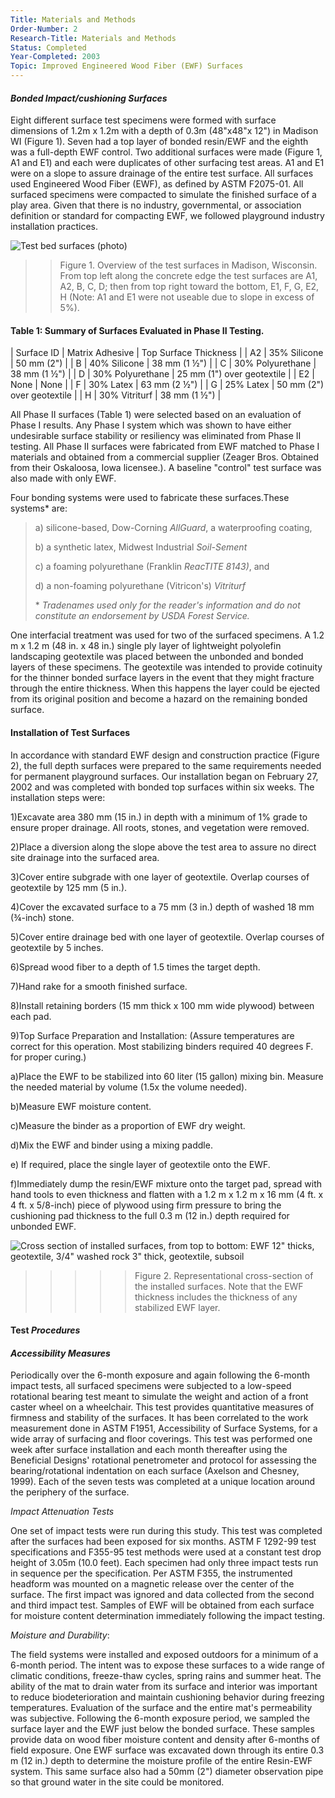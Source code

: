 ```yaml
---
Title: Materials and Methods
Order-Number: 2
Research-Title: Materials and Methods
Status: Completed
Year-Completed: 2003
Topic: Improved Engineered Wood Fiber (EWF) Surfaces 
---
```

#### *Bonded Impact/cushioning Surfaces*

Eight different surface test specimens were formed with surface dimensions of 1.2m x 1.2m with a depth of 0.3m (48"x48"x 12") in Madison WI (Figure 1). Seven had a top layer of bonded resin/EWF and the eighth was a full-depth EWF control. Two additional surfaces were made (Figure 1, A1 and E1) and each were duplicates of other surfacing test areas. A1 and E1 were on a slope to assure drainage of the entire test surface. All surfaces used Engineered Wood Fiber (EWF), as defined by ASTM F2075-01. All surfaced specimens were compacted to simulate the finished surface of a play area. Given that there is no industry, governmental, or association definition or standard for compacting EWF, we followed playground industry installation practices.

![Test bed surfaces (photo)](https://www.access-board.gov/images/research/ewf/fig3.jpg)

> > Figure 1. Overview of the test surfaces in Madison, Wisconsin. From top left along the concrete edge the test surfaces are A1, A2, B, C, D; then from top right toward the bottom, E1, F, G, E2, H (Note: A1 and E1 were not useable due to slope in excess of 5%).

#### Table 1: Summary of Surfaces Evaluated in Phase II Testing.

| Surface ID | Matrix Adhesive | Top Surface Thickness |
| A2 | 35% Silicone | 50 mm (2") |
| B | 40% Silicone | 38 mm (1 ½") |
| C | 30% Polyurethane | 38 mm (1 ½") |
| D | 30% Polyurethane | 25 mm (1") over geotextile |
| E2 | None | None |
| F | 30% Latex | 63 mm (2 ½") |
| G | 25% Latex | 50 mm (2") over geotextile |
| H | 30% Vitriturf | 38 mm (1 ½") |

All Phase II surfaces (Table 1) were selected based on an evaluation of Phase I results. Any Phase I system which was shown to have either undesirable surface stability or resiliency was eliminated from Phase II testing. All Phase II surfaces were fabricated from EWF matched to Phase I materials and obtained from a commercial supplier (Zeager Bros. Obtained from their Oskaloosa, Iowa licensee.). A baseline "control" test surface was also made with only EWF.

Four bonding systems were used to fabricate these surfaces.These systems* are:

> a) silicone-based, Dow-Corning *AllGuard*, a waterproofing coating,
>
> b) a synthetic latex, Midwest Industrial *Soil-Sement*
>
> c) a foaming polyurethane (Franklin *ReacTITE 8143)*, and
>
> d) a non-foaming polyurethane (Vitricon's) *Vitriturf*
>
> * *Tradenames used only for the reader's information and do not constitute an endorsement by USDA Forest Service.*

One interfacial treatment was used for two of the surfaced specimens. A 1.2 m x 1.2 m (48 in. x 48 in.) single ply layer of lightweight polyolefin landscaping geotextile was placed between the unbonded and bonded layers of these specimens. The geotextile was intended to provide cotinuity for the thinner bonded surface layers in the event that they might fracture through the entire thickness. When this happens the layer could be ejected from its original position and become a hazard on the remaining bonded surface.

#### Installation of Test Surfaces

In accordance with standard EWF design and construction practice (Figure 2), the full depth surfaces were prepared to the same requirements needed for permanent playground surfaces. Our installation began on February 27, 2002 and was completed with bonded top surfaces within six weeks. The installation steps were:

1)Excavate area 380 mm (15 in.) in depth with a minimum of 1% grade to ensure proper drainage. All roots, stones, and vegetation were removed.

2)Place a diversion along the slope above the test area to assure no direct site drainage into the surfaced area.

3)Cover entire subgrade with one layer of geotextile. Overlap courses of geotextile by 125 mm (5 in.).

4)Cover the excavated surface to a 75 mm (3 in.) depth of washed 18 mm (¾-inch) stone.

5)Cover entire drainage bed with one layer of geotextile. Overlap courses of geotextile by 5 inches.

6)Spread wood fiber to a depth of 1.5 times the target depth.

7)Hand rake for a smooth finished surface.

8)Install retaining borders (15 mm thick x 100 mm wide plywood) between each pad.

9)Top Surface Preparation and Installation: (Assure temperatures are correct for this operation. Most stabilizing binders required 40 degrees F. for proper curing.)

a)Place the EWF to be stabilized into 60 liter (15 gallon) mixing bin. Measure the needed material by volume (1.5x the volume needed).

b)Measure EWF moisture content.

c)Measure the binder as a proportion of EWF dry weight.

d)Mix the EWF and binder using a mixing paddle.

e) If required, place the single layer of geotextile onto the EWF.

f)Immediately dump the resin/EWF mixture onto the target pad, spread with hand tools to even thickness and flatten with a 1.2 m x 1.2 m x 16 mm (4 ft. x 4 ft. x 5/8-inch) piece of plywood using firm pressure to bring the cushioning pad thickness to the full 0.3 m (12 in.) depth required for unbonded EWF.

![Cross section of installed surfaces, from top to bottom: EWF 12" thicks, geotextile, 3/4" washed rock 3" thick, geotextile, subsoil](https://www.access-board.gov/images/research/ewf/fig4.gif)

> > > > > Figure 2. Representational cross-section of the installed surfaces. Note that the EWF thickness includes the thickness of any stabilized EWF layer.

#### Test *Procedures*

#### *Accessibility Measures*

Periodically over the 6-month exposure and again following the 6-month impact tests, all surfaced specimens were subjected to a low-speed rotational bearing test meant to simulate the weight and action of a front caster wheel on a wheelchair. This test provides quantitative measures of firmness and stability of the surfaces. It has been correlated to the work measurement done in ASTM F1951, Accessibility of Surface Systems, for a wide array of surfacing and floor coverings. This test was performed one week after surface installation and each month thereafter using the Beneficial Designs' rotational penetrometer and protocol for assessing the bearing/rotational indentation on each surface (Axelson and Chesney, 1999). Each of the seven tests was completed at a unique location around the periphery of the surface.

*Impact Attenuation Tests*

One set of impact tests were run during this study. This test was completed after the surfaces had been exposed for six months. ASTM F 1292-99 test specifications and F355-95 test methods were used at a constant test drop height of 3.05m (10.0 feet). Each specimen had only three impact tests run in sequence per the specification. Per ASTM F355, the instrumented headform was mounted on a magnetic release over the center of the surface. The first impact was ignored and data collected from the second and third impact test. Samples of EWF will be obtained from each surface for moisture content determination immediately following the impact testing.

*Moisture and Durability*:

The field systems were installed and exposed outdoors for a minimum of a 6-month period. The intent was to expose these surfaces to a wide range of climatic conditions, freeze-thaw cycles, spring rains and summer heat. The ability of the mat to drain water from its surface and interior was important to reduce biodeterioration and maintain cushioning behavior during freezing temperatures. Evaluation of the surface and the entire mat's permeability was subjective. Following the 6-month exposure period, we sampled the surface layer and the EWF just below the bonded surface. These samples provide data on wood fiber moisture content and density after 6-months of field exposure. One EWF surface was excavated down through its entire 0.3 m (12 in.) depth to determine the moisture profile of the entire Resin-EWF system. This same surface also had a 50mm (2") diameter observation pipe so that ground water in the site could be monitored.
